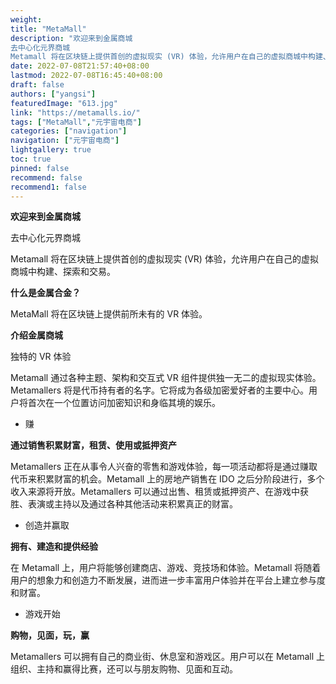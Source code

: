 ```yaml
---
weight: 
title: "MetaMall"
description: "欢迎来到金属商城
去中心化元界商城
Metamall 将在区块链上提供首创的虚拟现实 (VR) 体验，允许用户在自己的虚拟商城中构建、探索和交易。"
date: 2022-07-08T21:57:40+08:00
lastmod: 2022-07-08T16:45:40+08:00
draft: false
authors: ["yangsi"]
featuredImage: "613.jpg"
link: "https://metamalls.io/"
tags: ["MetaMall","元宇宙电商"]
categories: ["navigation"]
navigation: ["元宇宙电商"]
lightgallery: true
toc: true
pinned: false
recommend: false
recommend1: false
---
```


**欢迎来到金属商城**

去中心化元界商城

Metamall 将在区块链上提供首创的虚拟现实 (VR) 体验，允许用户在自己的虚拟商城中构建、探索和交易。

**什么是金属合金？**

MetaMall 将在区块链上提供前所未有的 VR 体验。

**介绍金属商城**

独特的 VR 体验

Metamall 通过各种主题、架构和交互式 VR 组件提供独一无二的虚拟现实体验。Metamallers 将是代币持有者的名字。它将成为各级加密爱好者的主要中心。用户将首次在一个位置访问加密知识和身临其境的娱乐。

- 赚

**通过销售积累财富，租赁、使用或抵押资产**

Metamallers 正在从事令人兴奋的零售和游戏体验，每一项活动都将是通过赚取代币来积累财富的机会。Metamall 上的房地产销售在 IDO 之后分阶段进行，多个收入来源将开放。Metamallers 可以通过出售、租赁或抵押资产、在游戏中获胜、表演或主持以及通过各种其他活动来积累真正的财富。

- 创造并赢取

**拥有、建造和提供经验**

在 Metamall 上，用户将能够创建商店、游戏、竞技场和体验。Metamall 将随着用户的想象力和创造力不断发展，进而进一步丰富用户体验并在平台上建立参与度和财富。

- 游戏开始

**购物，见面，玩，赢**

Metamallers 可以拥有自己的商业街、休息室和游戏区。用户可以在 Metamall 上组织、主持和赢得比赛，还可以与朋友购物、见面和互动。